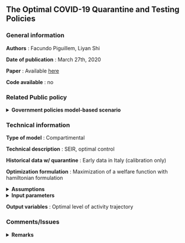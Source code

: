 ## The Optimal COVID-19 Quarantine and Testing Policies

### General information

**Authors** : Facundo Piguillem, Liyan Shi 

**Date of publication** : March 27th, 2020

**Paper** : Available [here](https://https://www.researchgate.net/profile/Facundo_Piguillem/publication/340226829_The_Optimal_COVID-19_Quarantine_and_Testing_Policies/links/5e7de548a6fdcc139c09055d/The-Optimal-COVID-19-Quarantine-and-Testing-Policies.pdf) 

**Code available** : no

### Related Public policy

<details>
	<summary> <b>Government policies model-based scenario</b> </summary>
	
* Multiplicative term in infection rate in function of variable level of working interactions in time. 
* Symptomatically infectious, and asymptomatic tested, if tests are available, are isolated and don't spread the virus
	
</details>


### Technical information

**Type of model** : Compartimental

**Technical description** : SEIR, optimal control

**Historical data w/ quarantine** : Early data in Italy (calibration only)

**Optimization formulation** : Maximization of a welfare function with hamiltonian formulation

<details>
	<summary><b>Assumptions</b></summary>
	
1. Recovered and death rate depend on number of infectious and hospital capacity
2. Some economical hypothesis (like production=consumption)

</details>

<details>
	<summary><b>Input parameters</b></summary>
	
Essentially :

* contagion rate,
* exposed to infected rate, 
* recovery rate, 
* death rate if treated, 
* death rate if untreated, 
* hospital capacity, 
* initial exposed, 
* critical mass, 
* daily discount rate

</details>

**Output variables** : Optimal level of activity trajectory

### Comments/Issues

<details>
	<summary><b>Remarks</b></summary>

Model formulated in terms of economic loss, gives the optimal trajectory of the intensity of lockdown. Demands lot of exogenously fixed or calibrated parameters.

</details>
